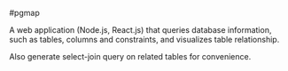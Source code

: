 #pgmap

A web application (Node.js, React.js) that queries database information,
such as tables, columns and constraints, and visualizes table relationship.

Also generate select-join query on related tables for convenience.
